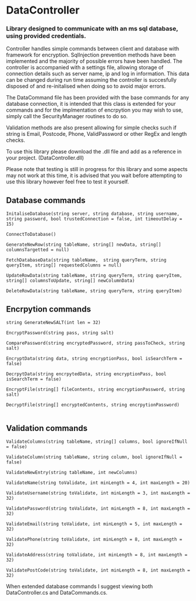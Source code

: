 # DataController
### Library designed to communicate with an ms sql database, using provided credentials.

Controller handles simple commands between client and database with framework for encryption. SqlInjection prevention methods have been implemented and the majority of possible errors have been handled. 
The controller is accompanied with a settings file, allowing storage of connection details such as server name, ip and log in information. This data can be changed during run time assuming the controller 
is succesfully disposed of and re-initalised when doing so to avoid major errors.

The DataCommand file has been provided with the base commands for any database connection, it is intended that this class is extended for your commands and for the implmentation of encrpytion you may wish 
to use, simply call the SecurityManager routines to do so. 

Validation methods are also present allowing for simple checks such if string is Email, Postcode, Phone, ValidPassword or other RegEx and length checks.

To use this library please download the .dll file and add as a reference in your project. (DataController.dll)

Please note that testing is still in progress for this library and some aspects may not work at this time, it is advised that you wait before attempting to use this library however feel free to test it yourself.

## Database commands
```
InitaliseDatabase(string server, string database, string username, string password, bool trustedConnection = false, int timeoutDelay = 15)

ConnectToDatabase()

GenerateNewRow(string tableName, string[] newData, string[] columnsTargetted = null)

FetchDatabaseData(string tableName,  string queryTerm, string queryItem, string[] requestedColumns = null)

UpdateRowData(string tableName, string queryTerm, string queryItem, string[] columnsToUpdate, string[] newColumnData)

DeleteRowData(string tableName, string queryTerm, string queryItem)
```

## Encrpytion commands
```
string GenerateNewSALT(int len = 32)        

EncryptPassword(string pass, string salt)
        
ComparePassword(string encryptedPassword, string passToCheck, string salt)

EncryptData(string data, string encryptionPass, bool isSearchTerm = false)

DecrpytData(string encrpytedData, string encryptionPass, bool isSearchTerm = false)

EncryptFile(string[] fileContents, string encryptionPassword, string salt)

DecryptFile(string[] encryptedContents, string encrpytionPassword)
            
```

## Validation commands
```
ValidateColumns(string tableName, string[] columns, bool ignoreIfNull = false)

ValidateColumn(string tableName, string column, bool ignoreIfNull = false)

ValidateNewEntry(string tableName, int newColumns)

ValidateName(string toValidate, int minLength = 4, int maxLength = 20)

ValidateUsername(string toValidate, int minLength = 3, int maxLength = 32)

ValidatePassword(string toValidate, int minLength = 8, int maxLength = 32)

ValidateEmail(string toValidate, int minLength = 5, int maxLength = 32)

ValidatePhone(string toValidate, int minLength = 8, int maxLength = 32)

ValidateAddress(string toValidate, int minLength = 8, int maxLength = 32)

ValidatePostCode(string toValidate, int minLength = 8, int maxLength = 32)

```

When extended database commands I suggest viewing both DataController.cs and DataCommands.cs.
